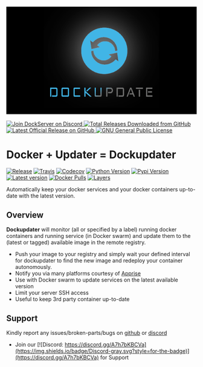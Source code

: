 ![Image of DockServer](/img/container_images/docker-dockupdate.png)

<p align="left">
    <a href="https://discord.gg/FYSvu83caM">
        <img src="https://discord.com/api/guilds/830478558995415100/widget.png?label=Discord%20Server&logo=discord" alt="Join DockServer on Discord">
    </a>
        <a href="https://github.com/dockserver/dockserver/releases">
        <img src="https://img.shields.io/github/downloads/dockserver/dockserver/total?label=Total%20Downloads&logo=github" alt="Total Releases Downloaded from GitHub">
    </a>
    <a href="https://github.com/dockserver/dockserver/releases/latest">
        <img src="https://img.shields.io/github/v/release/dockserver/dockserver?include_prereleases&label=Latest%20Release&logo=github" alt="Latest Official Release on GitHub">
    </a>
    <a href="https://github.com/dockserver/dockserver/blob/master/LICENSE">
        <img src="https://img.shields.io/github/license/dockserver/dockserver?label=License&logo=gnu" alt="GNU General Public License">
    </a>
</p>


# Docker + Updater = Dockupdater

[![Release](https://img.shields.io/github/release/dockupdater/dockupdater.svg?style=flat-square)](https://hub.docker.com/r/dockupdater/dockupdater/)
[![Travis](https://img.shields.io/travis/dockupdater/dockupdater/master.svg)](https://travis-ci.org/dockupdater/dockupdater/)
[![Codecov](https://img.shields.io/codecov/c/github/dockupdater/dockupdater/master.svg)](https://codecov.io/gh/dockupdater/dockupdater)
[![Python Version](https://img.shields.io/pypi/pyversions/dockupdater.svg?style=flat-square)](https://pypi.org/project/dockupdater/)
[![Pypi Version](https://img.shields.io/pypi/v/dockupdater.svg?style=flat-square)](https://pypi.org/project/dockupdater/)
[![Latest version](https://images.microbadger.com/badges/version/dockupdater/dockupdater.svg)](https://microbadger.com/images/dockupdater/dockupdater)
[![Docker Pulls](https://img.shields.io/docker/pulls/dockupdater/dockupdater.svg?style=flat-square)](https://hub.docker.com/r/dockupdater/dockupdater/)
[![Layers](https://images.microbadger.com/badges/image/dockupdater/dockupdater.svg)](https://microbadger.com/images/dockupdater/dockupdater)

Automatically keep your docker services and your docker containers up-to-date with the latest version.

## Overview

**Dockupdater** will monitor (all or specified by a label) running docker containers and running service (in Docker swarm) and update them to the (latest or tagged) available image in the remote registry.

- Push your image to your registry and simply wait your defined interval for dockupdater to find the new image and redeploy your container autonomously.
- Notify you via many platforms courtesy of [Apprise](https://github.com/caronc/apprise)
- Use with Docker swarm to update services on the latest available version
- Limit your server SSH access
- Useful to keep 3rd party container up-to-date

## Support

Kindly report any issues/broken-parts/bugs on [github](https://github.com/dockserver/dockserver/issues) or [discord](https://discord.gg/A7h7bKBCVa)

- Join our [![Discord: https://discord.gg/A7h7bKBCVa](https://img.shields.io/badge/Discord-gray.svg?style=for-the-badge)](https://discord.gg/A7h7bKBCVa) for Support
